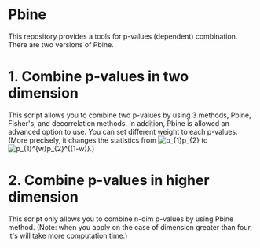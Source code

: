 # Pbine
This repository provides a tools for p-values (dependent) combination.
There are two versions of Pbine. 

# 1. Combine p-values in two dimension 
This script allows you to combine two p-values by using 3 methods, Pbine, Fisher's, and decorrelation methods.
In addition, Pbine is allowed an advanced option to use. You can set different weight to each p-values. (More precisely, it changes the statistics from <img src="https://latex.codecogs.com/svg.image?p_{1}p_{2}" title="p_{1}p_{2}" /> to <img src="https://latex.codecogs.com/svg.image?p_{1}^{w}p_{2}^{(1-w)}" title="p_{1}^{w}p_{2}^{(1-w)}" />.)

# 2. Combine p-values in higher dimension
This script only allows you to combine n-dim p-values by using Pbine method.
(Note: when you apply on the case of dimension greater than four, it's will take more computation time.)

